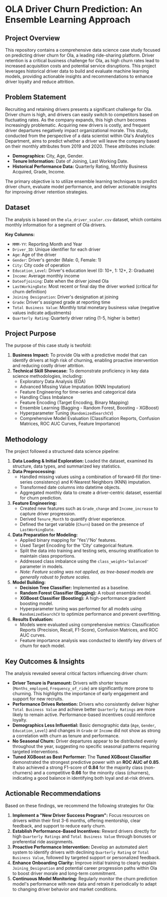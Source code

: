 
# OLA Driver Churn Prediction: An Ensemble Learning Approach

## Project Overview

This repository contains a comprehensive data science case study focused on predicting driver churn for Ola, a leading ride-sharing platform. Driver retention is a critical business challenge for Ola, as high churn rates lead to increased acquisition costs and potential service disruptions. This project leverages historical driver data to build and evaluate machine learning models, providing actionable insights and recommendations to enhance driver loyalty and reduce attrition.

## Problem Statement

Recruiting and retaining drivers presents a significant challenge for Ola. Driver churn is high, and drivers can easily switch to competitors based on fluctuating rates. As the company expands, this high churn becomes increasingly problematic. Acquiring new drivers is costly, and frequent driver departures negatively impact organizational morale. This study, conducted from the perspective of a data scientist within Ola's Analytics Department, aims to predict whether a driver will leave the company based on their monthly attributes from 2019 and 2020. These attributes include:

* **Demographics:** City, Age, Gender.
* **Tenure Information:** Date of Joining, Last Working Date.
* **Historical Performance Data:** Quarterly Rating, Monthly Business Acquired, Grade, Income.

The primary objective is to utilize ensemble learning techniques to predict driver churn, evaluate model performance, and deliver actionable insights for improving driver retention strategies.

## Dataset

The analysis is based on the `ola_driver_scaler.csv` dataset, which contains monthly information for a segment of Ola drivers.

**Key Columns:**
* `MMM-YY`: Reporting Month and Year
* `Driver_ID`: Unique identifier for each driver
* `Age`: Age of the driver
* `Gender`: Driver's gender (Male: 0, Female: 1)
* `City`: City code of operation
* `Education_Level`: Driver's education level (0: 10+, 1: 12+, 2: Graduate)
* `Income`: Average monthly income
* `Dateofjoining`: Date when the driver joined Ola
* `LastWorkingDate`: Most recent or final day the driver worked (critical for churn definition)
* `Joining Designation`: Driver's designation at joining
* `Grade`: Driver's assigned grade at reporting time
* `Total Business Value`: Monthly total monetary business value (negative values indicate adjustments)
* `Quarterly Rating`: Quarterly driver rating (1-5, higher is better)

## Project Purpose

The purpose of this case study is twofold:
1.  **Business Impact:** To provide Ola with a predictive model that can identify drivers at high risk of churning, enabling proactive intervention and reducing costly driver attrition.
2.  **Technical Skill Showcase:** To demonstrate proficiency in key data science methodologies, including:
    * Exploratory Data Analysis (EDA)
    * Advanced Missing Value Imputation (KNN Imputation)
    * Feature Engineering for time-series and categorical data
    * Handling Class Imbalance
    * Feature Encoding (Target Encoding, Binary Mapping)
    * Ensemble Learning (Bagging - Random Forest, Boosting - XGBoost)
    * Hyperparameter Tuning (`RandomizedSearchCV`)
    * Comprehensive Model Evaluation (Classification Reports, Confusion Matrices, ROC AUC Curves, Feature Importance)

## Methodology

The project followed a structured data science pipeline:

1.  **Data Loading & Initial Exploration:** Loaded the dataset, examined its structure, data types, and summarized key statistics.
2.  **Data Preprocessing:**
    * Handled missing values using a combination of forward-fill (for time-series consistency) and K-Nearest Neighbors (KNN) imputation.
    * Transformed date columns into datetime objects.
    * Aggregated monthly data to create a driver-centric dataset, essential for churn prediction.
3.  **Feature Engineering:**
    * Created new features such as `Grade_change` and `Income_increase` to capture driver progression.
    * Derived `Tenure_Month` to quantify driver experience.
    * Defined the target variable (`Churn`) based on the presence of `LastWorkingDate`.
4.  **Data Preparation for Modeling:**
    * Applied binary mapping for 'Yes'/'No' features.
    * Used Target Encoding for the 'City' categorical feature.
    * Split the data into training and testing sets, ensuring stratification to maintain class proportions.
    * Addressed class imbalance using the `class_weight='balanced'` parameter in models.
    * *Note: Feature scaling was not applied, as tree-based models are generally robust to feature scales.*
5.  **Model Building:**
    * **Decision Tree Classifier:** Implemented as a baseline.
    * **Random Forest Classifier (Bagging):** A robust ensemble model.
    * **XGBoost Classifier (Boosting):** A high-performance gradient boosting model.
    * Hyperparameter tuning was performed for all models using `RandomizedSearchCV` to optimize performance and prevent overfitting.
6.  **Results Evaluation:**
    * Models were evaluated using comprehensive metrics: Classification Reports (Precision, Recall, F1-Score), Confusion Matrices, and ROC AUC curves.
    * Feature importance analysis was conducted to identify key drivers of churn for each model.

## Key Outcomes & Insights

The analysis revealed several critical factors influencing driver churn:

* **Driver Tenure is Paramount:** Drivers with shorter tenure (`Months_employed`, `Frequency_of_ride`) are significantly more prone to churning. This highlights the importance of early engagement and support for new recruits.
* **Performance Drives Retention:** Drivers who consistently deliver higher `Total Business Value` and achieve better `Quarterly Ratings` are more likely to remain active. Performance-based incentives could reinforce loyalty.
* **Demographics Less Influential:** Basic demographic data (`Age`, `Gender`, `Education_Level`) and changes in `Grade` or `Income` did not show as strong a correlation with churn as tenure and performance.
* **No Seasonal Churn:** Driver departures appear to be distributed evenly throughout the year, suggesting no specific seasonal patterns requiring targeted interventions.
* **Tuned XGBoost as Best Performer:** The **Tuned XGBoost Classifier** demonstrated the strongest predictive power with an **ROC AUC of 0.85**. It also achieved a strong F1-score of **0.84** for the majority class (non-churners) and a competitive **0.66** for the minority class (churners), indicating a good balance in identifying both loyal and at-risk drivers.

## Actionable Recommendations

Based on these findings, we recommend the following strategies for Ola:

1.  **Implement a "New Driver Success Program":** Focus resources on drivers within their first 3-6 months, offering mentorship, clear feedback, and support to reduce early churn.
2.  **Establish Performance-Based Incentives:** Reward drivers directly for high `Quarterly Ratings` and `Total Business Value` through bonuses or preferential ride assignments.
3.  **Proactive Performance Intervention:** Develop an automated alert system to identify drivers with declining `Quarterly Rating` or `Total Business Value`, followed by targeted support or personalized feedback.
4.  **Enhance Onboarding Clarity:** Improve initial training to clearly explain `Joining_Designation` and potential career progression paths within Ola to boost driver morale and long-term commitment.
5.  **Continuous Model Monitoring:** Regularly monitor the churn prediction model's performance with new data and retrain it periodically to adapt to changing driver behavior and market conditions.
